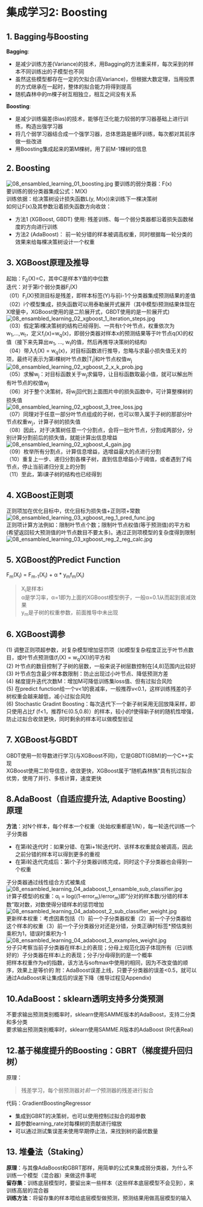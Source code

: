 # 集成学习2: Boosting

## 1. Bagging与Boosting
**Bagging**:

* 是减少训练方差(Variance)的技术，用Bagging的方法重采样，每次采到的样本不同训练出的子模型也不同
* 虽然这些模型都存在一定的欠拟合(高Variance)，但根据大数定理，当用投票的方式继承在一起时，整体的拟合能力将得到提高
* 随机森林中的m棵子树互相独立，相互之间没有关系

**Boosting**:	

* 是减少训练偏差(Bias)的技术，能够在泛化能力较弱的学习器基础上进行训练，构造出强学习器
* 将几个弱学习器结合成一个强学习器，总体思路是循环训练，每次都对其前序做一些改进
* 用Boosting集成起来的第M棵树，用了前M-1棵树的信息

## 2. Boosting
![08_ensambled_learning_01_boosting.jpg](../pic/08_ensambled_learning_01_boosting.jpg)
要训练的弱分类器：F(x) <br/>
要训练的弱分类器集成公式：M(X) <br/>
训练依据：给决策树设计损失函数L(y, M(x))来训练下一棵决策树<br/>
如何让F(x)及其参数沿着损失函数方向收敛：<br/>

* 方法1	(XGBoost, GBDT) 使用: 	残差训练、每一个弱分类器都沿着损失函数梯度的方向进行训练	
* 方法2	(AdaBoost)：	前一轮分错的样本被调高权重，同时根据每一轮分类的效果来给每棵决策树设计一个权重

## 3. XGBoost原理及推导
起始：F<sub>0</sub>(X)=C，其中C是样本Y值的中位数<br/>
迭代：对于第i个弱分类器F<sub>i</sub>(X)<br/>
（01）F<sub>i</sub>(X)预测目标是残差，即样本标签(Y)与前i-1个分类器集成预测结果的差值<br/>
（02）i个模型集成，损失函数可以用泰勒展开式展开（其中模型i预测结果体现在X增量中，XGBoost使用的是二阶展开式，GBDT使用的是一阶展开式)</br>
![08_ensambled_learning_02_xgboost_1_iteration_steps.jpg](../pic/08_ensambled_learning_02_xgboost_1_iteration_steps.jpg)<br/>
（03）假定第i棵决策树的结构已经得到、一共有t个叶节点，权重依次为w<sub>1</sub>,…,w<sub>t</sub>，定义f<sub>i</sub>(x)=w<sub>q</sub>(x)，即弱分类器对样本x的预测结果等于叶节点q(X)的权值（接下来先算出w<sub>1</sub>, …, w<sub>t</sub>的值，然后再推导决策树的结构)</br>
（04）带入f<sub>i</sub>(X) = w<sub>q</sub>(x)，对目标函数进行推导，忽略与求最小损失值无关的项，最终可表示为第i棵树叶节点数|T<sub>i</sub>|和叶节点权值w<sub>j</sub></br>
![08_ensambled_learning_02_xgboost_2_x_k_prob.jpg](../pic/08_ensambled_learning_02_xgboost_2_x_k_prob.jpg)<br/>
（05）求解w<sub>j</sub>：对目标函数关于w<sub>j</sub>求偏导，让目标函数取最小值，就可以解出所有叶节点的权值w<sub>j</sub><br/>
（06）对于整个决策树，将w<sub>j</sub>回代到上面图片中的损失函数中，可计算整棵树的损失值<br/>
![08_ensambled_learning_02_xgboost_3_tree_loss.jpg](../pic/08_ensambled_learning_02_xgboost_3_tree_loss.jpg)<br/>
（07）同理对于任意一部分叶节点组成的子树，也可以带入属于子树的那部分叶节点权重w<sub>j</sub>，计算子树的损失值<br/>
（08）因此，对于决策树任意一个分割点，会将一批叶节点，分割成两部分，分别计算分割前后的损失值，就能计算出信息增益<br/>
![08_ensambled_learning_02_xgboost_4_gain.jpg](../pic/08_ensambled_learning_02_xgboost_4_gain.jpg)<br/>
（09）枚举所有分割点，计算信息增益，选增益最大的点进行分割<br/>
（10）重复上一步、递归分割各棵子树，直到信息增益小于阈值，或者遇到了纯节点，停止当前递归分支上的分割<br/>
（11）至此，第i课子树的结构也已经得到

## 4. XGBoost正则项
正则项加在优化目标中，优化目标为损失值+正则项+常数<br/>
![08_ensambled_learning_03_xgboost_reg_1_pred_func.jpg](../pic/08_ensambled_learning_03_xgboost_reg_1_pred_func.jpg)<br/>
正则项计算方法例如：限制叶节点个数；限制叶节点权值(等于预测值)的平方和(希望返回较大预测值的叶节点数目不要太多)。通过正则项模型的复杂度得到限制<br/>
![08_ensambled_learning_03_xgboost_reg_2_reg_calc.jpg](../pic/08_ensambled_learning_03_xgboost_reg_2_reg_calc.jpg)<br/>

## 5. XGBoost的Predict Function
F<sub>m</sub>(X<sub>i</sub>) = F<sub>m-1</sub>(X<sub>i</sub>) + α * y<sub>m</sub>f<sub>m</sub>(X<sub>i</sub>)</br>
> X<sub>i</sub>是样本i<br/>
> α是学习率，α=1即为上面的XGBoost模型例子，一般α=0.1从而起到衰减效果<br/>
> y<sub>m</sub>是子树的权重参数，前面推导中未出现

## 6. XGBoost调参
(1) 调整正则项超参数，对复杂模型增加惩罚项（如模型复杂程度正比于叶节点数目，或叶节点预测值(f<sub>i</sub>(X) = w<sub>q</sub>(X))的平方和<br/>
(2) 叶节点的数目控制了子树的层数，一般来说子树层数控制在[4,8]范围内比较好<br/>
(3) 叶节点包含最少样本数限制：防止出现过小叶节点、降低预测方差<br/>
(4) 梯度提升迭代次数M：增加M可降低训练集loss值、但有过拟合风险<br/>
(5) 在predict function给一个v<1的衰减率，一般推荐v<0.1，这样训练残差的子树权重会越来越低，减小过拟合风险<br/>
(6) Stochastic Gradint Boosting：每次迭代下一个新子树采用无回放降采样，即只使用占比f (f<1，推荐f∈(0.5,0.8)）的样本，较小的f使得新子树的随机性增强，防止过拟合收敛更快，同时剩余的样本可以做模型验证<br/>

## 7. XGBoost与GBDT
GBDT使用一阶导数进行学习(与XGBoost不同)，它是GBDT(GBM)的一个C++实现<br/>
XGBoost使用二阶导信息，收敛更快，XGBoost属于“随机森林族"具有抗过拟合优势，使用了并行、多核计算，速度更快

## 8.AdaBoost（自适应提升法, Adaptive Boosting）原理
**方法**：对N个样本，每个样本一个权重（处始权重都是1/N），每一轮迭代训练一个子分类器<br/>

* 在第i轮迭代时：如果分错、在第i+1轮迭代时、该样本权重就会被调高，因此之前分错的样本可以得到更多的重视
* 在第i轮迭代完成后：第i个子分类器训练完成，同时这个子分类器也会得到一个权重

子分类器通过线性组合方式被集成<br/>
![08_ensambled_learning_04_adaboost_1_ensamble_sub_classifier.jpg](../pic/08_ensambled_learning_04_adaboost_1_ensamble_sub_classifier.jpg)<br/>
计算子模型i的权重：α<sub>i</sub> = log((1-error<sub>m</sub>)/error<sub>m</sub>)即“分对的样本数/分错的样本数”取对数，对数使得分错样本的惩罚增加<br/>
![08_ensambled_learning_04_adaboost_2_sub_classifier_weight.jpg](../pic/08_ensambled_learning_04_adaboost_2_sub_classifier_weight.jpg)<br/>
更新样本权重：考虑因素包括（1）前一个子分类器权重（2）前一个子分类器给这个样本的权重（3）前一个子分类器分对还是分错，分类正确时标签*预估类别乘积为1，错误时乘积为-1<br/>
![08_ensambled_learning_04_adaboost_3_examples_weight.jpg](../pic/08_ensambled_learning_04_adaboost_3_examples_weight.jpg)<br/>
分子只考察当前子分类器在样本i上的表现；分母上规范化因子体现所有（已训练好的）子分类器在样本i上的表现；分子/分母得到的是一个概率<br/>
把样本权重作为e的指数，该方法与softmax中使用的相同，因为不改变值的顺序，效果上是等价的
附：AdaBoost误差上线，只要子分类器的误差<0.5，就可以通过AdaBoost来让集成后的误差下降（推导过程见Appendix)


## 10.AdaBoost：sklearn透明支持多分类预测
不要求输出预测类别概率时，sklearn使用SAMME版本的AdaBoost，支持二分类和多分类</br>
要求输出预测类别概率时，sklearn使用SAMME.R版本的AdaBoost (R代表Real) 

## 12.基于梯度提升的Boosting：GBRT（梯度提升回归树）
原理：<br/>
>  残差学习，每个弱预测器对*前一个*预测器的残差进行拟合

代码：GradientBoostingRegressor

* 集成到GBRT的决策树，也可以使用控制过拟合的超参数 <br/>
* 超参数learning_rate对每棵树的贡献进行缩放
* 可以通过测试集误差来使用早期停止法，来找到树的最优数量

## 13. 堆叠法（Staking）
**原理**：与其像AdaBoost和GBRT那样，用简单的公式来集成弱分类器，为什么不训练一个模型（混合器）来做这件事呢<br/>
**留存集**：训练底层模型时，要留出来一些样本（这些样本底层模型不会见到），来训练高层的混合器<br/>
**训练方法**：将留存集的样本喂给底层模型做预测，预测结果用做高层模型的输入<br/>











